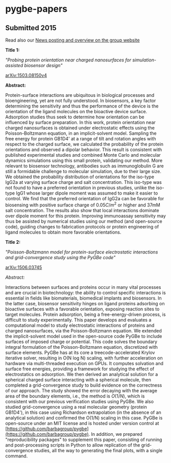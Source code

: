 # pygbe-papers

## Submitted 2015

Read also our [News posting and overview on the group website](http://lorenabarba.com/news/probing-protein-orientation-near-charged-surfaces/)

**Title 1:**

*"Probing protein orientation near charged nanosurfaces for  simulation-assisted biosensor design"*

[arXiv:1503.08150v4](http://arxiv.org/abs/1503.08150v4)

**Abstract:**

Protein-surface interactions are ubiquitous in biological processes and bioengineering,
yet are not fully understood. In biosensors, a key factor determining the sensitivity and
thus the performance of the device is the orientation of the ligand molecules on the bioactive
device surface. Adsorption studies thus seek to determine how orientation can be influenced by
surface preparation. In this work, protein orientation near charged nanosurfaces is obtained under
electrostatic effects using the Poisson-Boltzmann equation, in an implicit-solvent model. Sampling the
free energy for protein GB1D4' at a range of tilt and rotation angles with respect to the charged surface,
we calculated the probability of the protein orientations and observed a dipolar behavior. This result is
consistent with published experimental studies and combined Monte Carlo and molecular dynamics simulations
using this small protein, validating our method. More relevant to biosensor technology, antibodies such as
immunoglobulin G are still a formidable challenge to molecular simulation, due to their large size. We obtained
the probability distribution of orientations for the iso-type IgG2a at varying surface charge and salt
concentration. This iso-type was not found to have a preferred orientation in previous studies, unlike the
iso-type IgG1 whose larger dipole moment was assumed to make it easier to control. We find that the preferred
orientation of IgG2a can be favorable for biosensing with positive surface charge of $0.05C/m^2$ or higher and 37mM
salt concentration. The results also show that local interactions dominate over dipole moment for this protein.
Improving immunoassay sensitivity may thus be assisted by numerical studies using our method (and open-source code),
guiding changes to fabrication protocols or protein engineering of ligand molecules to obtain more favorable orientations.  


**Title 2:**

*"Poisson-Boltzmann model for protein-surface electrostatic interactions and grid-convergence study using the PyGBe code"*

[arXiv:1506.03745](http://arxiv.org/abs/1506.03745v1)

*Abstract:*

Interactions between surfaces and proteins occur in many vital processes and are crucial in biotechnology: the ability to control specific interactions is essential in fields like biomaterials, biomedical implants and biosensors. In the latter case, biosensor sensitivity hinges on ligand proteins adsorbing on bioactive surfaces with a favorable orientation, exposing reaction sites to target molecules.
Protein adsorption, being a free-energy-driven process, is difficult to study experimentally. This paper develops and evaluates a computational model to study electrostatic interactions of proteins and charged nanosurfaces, via the Poisson-Boltzmann equation.
We extended the implicit-solvent model used in the open-source code PyGBe to include surfaces of imposed charge or potential. This code solves the boundary integral formulation of the Poisson-Boltzmann equation, discretized with surface elements. PyGBe has at its core a treecode-accelerated Krylov iterative solver, resulting in O(N log N) scaling, with further acceleration on hardware via multi-threaded execution on GPUs. It computes solvation and surface free energies, providing a framework for studying the effect of electrostatics on adsorption.
We then derived an analytical solution for a spherical charged surface interacting with a spherical molecule, then completed a grid-convergence study to build evidence on the correctness of our approach. The study showed the error decaying with the average area of the boundary elements, i.e., the method is $O(1/N)$, which is consistent with our previous verification studies using PyGBe.
We also studied grid-convergence using a real molecular geometry (protein GB1D4'), in this case using Richardson extrapolation (in the absence of an analytical solution) and confirmed the O(1/N) scaling in this case.
PyGBe is open-source under an MIT license and is hosted under version control at [https://github.com/barbagroup/pygbe](https://github.com/barbagroup/pygbe). In addition, we prepared "reproducibility packages"  to supplement this paper, consisting of running and post-processing scripts in Python to allow replication of the grid-convergence studies, all the way to generating the final plots, with a single command.
